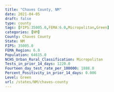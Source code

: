 ```yaml
---
title: "Chaves County, NM"
date: 2021-04-05
draft: false
type: county
tags: [FIPS:35005.0,FEMA:6.0,Micropolitan,Green]
categories: [NM]
County: Chaves County
State: NM
FIPS: 35005.0
FEMA_Region: 6.0
Population: 64615.0
NCHS_Urban_Rural_Classification: Micropolitan
Tests_in_prior_14_days: 1220.0
Fourteen_day_test_rate_per_100000: 1888.0
Percent_Positivity_in_prior_14_days: 0.006
Level: Green
url: /states/NM/chaves-county
---
```



